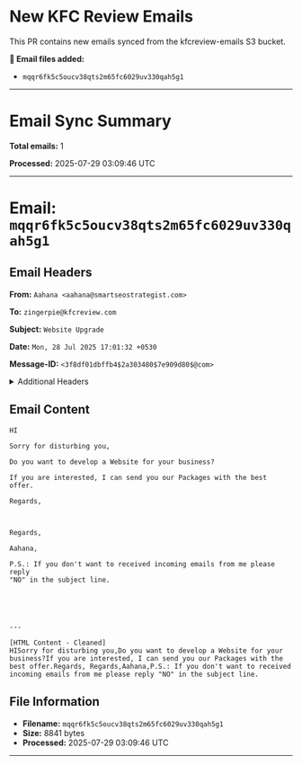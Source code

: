 # New KFC Review Emails

This PR contains new emails synced from the kfcreview-emails S3 bucket.

**📧 Email files added:**
- `mqqr6fk5c5oucv38qts2m65fc6029uv330qah5g1`

---

# Email Sync Summary

**Total emails:** 1

**Processed:** 2025-07-29 03:09:46 UTC

---

# Email: `mqqr6fk5c5oucv38qts2m65fc6029uv330qah5g1`

## Email Headers

**From:** `Aahana <aahana@smartseostrategist.com>`

**To:** `zingerpie@kfcreview.com`

**Subject:** `Website Upgrade`

**Date:** `Mon, 28 Jul 2025 17:01:32 +0530`

**Message-ID:** `<3f8df01dbffb4$2a303480$7e909d80$@com>`

<details>
<summary>Additional Headers</summary>

**Return-Path:** `<aahana@smartseostrategist.com>`

**Received:** `from mail-pl1-f196.google.com (mail-pl1-f196.google.com [209.85.214.196]) by inbound-smtp.us-east-2.amazonaws.com with SMTP id mqqr6fk5c5oucv38qts2m65fc6029uv330qah5g1 for zingerpie@kfcreview.com; Mon, 28 Jul 2025 11:38:42 +0000 (UTC)`

**Received-SPF:** `pass (spfCheck: domain of smartseostrategist.com designates 209.85.214.196 as permitted sender) client-ip=209.85.214.196; envelope-from=aahana@smartseostrategist.com; helo=mail-pl1-f196.google.com;`

**Authentication-Results:** `amazonses.com; spf=pass (spfCheck: domain of smartseostrategist.com designates 209.85.214.196 as permitted sender) client-ip=209.85.214.196; envelope-from=aahana@smartseostrategist.com; helo=mail-pl1-f196.google.com; dkim=pass header.i=@smartseostrategist-com.20230601.gappssmtp.com; dmarc=pass header.from=smartseostrategist.com;`

**Received:** `by mail-pl1-f196.google.com with SMTP id d9443c01a7336-23636167b30so39332505ad.1 for <zingerpie@kfcreview.com>; Mon, 28 Jul 2025 04:38:42 -0700 (PDT)`

**DKIM-Signature:** `v=1; a=rsa-sha256; c=relaxed/relaxed; d=smartseostrategist-com.20230601.gappssmtp.com; s=20230601; t=1753702721; x=1754307521; darn=kfcreview.com; h=content-language:thread-index:mime-version:message-id:date:subject :to:from:from:to:cc:subject:date:message-id:reply-to; bh=Z5MGCEpE9wN2v/y64H8+a9hpqIUvhsghtnmgR8dGu54=; b=kPb+UftlGRzhUL6h/OEiUyulPts81VjP9SKZrMBSRz90iLt2rmx/9Y4pyfPzNXNBuc afgXo3rxTwB33qNPwOXbldxa/Mqpn+1g/+AcDh5drP0ZLrMMYKF6el/j/yNcCW6iF0kH 6l+Rl1eX/7iXcSbkoBXiMVnQ0eozUcfafchOmVtghbuXi1wdq454+J314UXwCq2AV/YD v5ZCQZ57GMXBTO5Zm64/pzmwRRLrRC1Rbt7K357eMHs3Sf3dMlxiXNbJf6SQPKhpn1ym YmdnLIb5Sd2N2gUA1xSJumn8ep+kds+0OHR4HKEMIPZ9SDFnwo9tZHsy1jccvEa/fNAo NOcA==`

**Return-Path:** `<aahana@smartseostrategist.com>`

**Received:** `from LAPTOPVGLBM76Q ([49.36.189.236]) by smtp.gmail.com with ESMTPSA id d9443c01a7336-240419a3f75sm10165935ad.35.2025.07.28.04.38.39 for <zingerpie@kfcreview.com> (version=TLS1_2 cipher=ECDHE-ECDSA-AES128-GCM-SHA256 bits=128/128); Mon, 28 Jul 2025 04:38:40 -0700 (PDT)`

**MIME-Version:** `1.0`

**Content-Type:** `multipart/alternative; boundary="----=_NextPart_000_3F8E0_01DBFFE2.43E87080"`

**Thread-Index:** `Adv/nD6HBwZOTyk4Tv6vrV2fkAnWJQ==`

**Content-Language:** `en-in`

</details>

## Email Content

```
HI

Sorry for disturbing you,

Do you want to develop a Website for your business?

If you are interested, I can send you our Packages with the best offer.

Regards,

 

Regards,

Aahana,

P.S.: If you don't want to received incoming emails from me please reply
"NO" in the subject line. 

 



---

[HTML Content - Cleaned]
HISorry for disturbing you,Do you want to develop a Website for your business?If you are interested, I can send you our Packages with the best offer.Regards, Regards,Aahana,P.S.: If you don't want to received incoming emails from me please reply "NO" in the subject line.
```

## File Information

- **Filename:** `mqqr6fk5c5oucv38qts2m65fc6029uv330qah5g1`
- **Size:** 8841 bytes
- **Processed:** 2025-07-29 03:09:46 UTC


---


